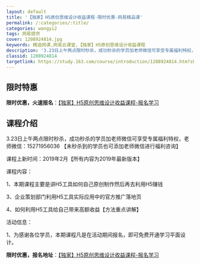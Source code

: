 ```yaml
---
layout: default
title: '【独家】H5原创思维设计收益课程-限时优惠-网易精品课'
permalink: /:categories/:title/
categories: wangyi2
tags: 网易提供
cover: 1208924814.jpg
keywords: 精选网课,网易云课堂,【独家】H5原创思维设计收益课程
description: '3.23日上午两点限时秒杀，成功秒杀的学员加老师微信可享受专属福利特权，老师微信：15271956036【未秒杀到的学员'
classid: 1208924814
targetlink: https://study.163.com/course/introduction/1208924814.htm?share=1&shareId=1025206652&utm_campaign=share&utm_medium=iphoneShare&utm_source=&utm_u=1025206652
---
```


## 限时特惠

**限时优惠，火速报名**：[【独家】H5原创思维设计收益课程-报名学习](https://study.163.com/course/introduction/1208924814.htm?share=1&shareId=1025206652&utm_campaign=share&utm_medium=iphoneShare&utm_source=&utm_u=1025206652)

## 课程介绍

3.23日上午两点限时秒杀，成功秒杀的学员加老师微信可享受专属福利特权，老师微信：15271956036  【未秒杀到的学员也可添加老师微信进行福利咨询】

课程上新时间：2019年2月【所有内容为2019年最新版本】

课程内容：

1、本期课程主要是讲H5工具如何自己原创制作然后再去利用H5赚钱

3、企业策划部门利用H5工具实际应用中的官方推广落地页

4、如何利用H5工具给自己带来高额收益【方法重点讲解】

活动信息：

1、为感谢各位学员，本期课程凡是在活动期间报名，即可免费开通学习平面设计。

**限时优惠，报名地址**：[【独家】H5原创思维设计收益课程-报名学习](https://study.163.com/course/introduction/1208924814.htm?share=1&shareId=1025206652&utm_campaign=share&utm_medium=iphoneShare&utm_source=&utm_u=1025206652)


